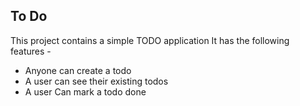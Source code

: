 ## To Do

This project contains a simple TODO application
It has the following features -

- Anyone can create a todo
- A user can see their existing todos
- A user Can mark a todo done
